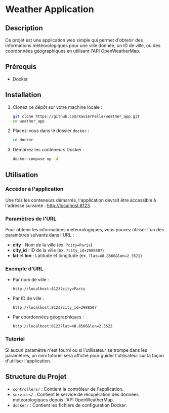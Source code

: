 # Weather Application

## Description

Ce projet est une application web simple qui permet d'obtenir des informations météorologiques pour une ville donnée, un ID de ville, ou des coordonnées géographiques en utilisant l'API OpenWeatherMap.

## Prérequis

- Docker

## Installation

1. Clonez ce dépôt sur votre machine locale :
    ```sh
    git clone https://github.com/XavierPelle/weather_app.git
    cd weather_app
    ```

2. Placez-vous dans le dossier `docker` :
    ```sh
    cd docker
    ```

3. Démarrez les conteneurs Docker :
    ```sh
    docker-compose up -d
    ```

## Utilisation

### Accéder à l'application

Une fois les conteneurs démarrés, l'application devrait être accessible à l'adresse suivante : [http://localhost:8123](http://localhost:8123).

### Paramètres de l'URL

Pour obtenir les informations météorologiques, vous pouvez utiliser l'un des paramètres suivants dans l'URL :

- **city** : Nom de la ville (ex. `?city=Paris`)
- **city_id** : ID de la ville (ex. `?city_id=2988507`)
- **lat** et **lon** : Latitude et longitude (ex. `?lat=48.8566&lon=2.3522`)

### Exemple d'URL

- Par nom de ville :
    ```
    http://localhost:8123?city=Paris
    ```

- Par ID de ville :
    ```
    http://localhost:8123?city_id=2988507
    ```

- Par coordonnées géographiques :
    ```
    http://localhost:8123?lat=48.8566&lon=2.3522
    ```

### Tutoriel

Si aucun paramètre n'est fourni ou si l'utilisateur se trompe dans les paramètres, un mini tutoriel sera affiché pour guider l'utilisateur sur la façon d'utiliser l'application.

## Structure du Projet

- `controllers/` : Contient le contrôleur de l'application.
- `services/` : Contient le service de récupération des données météorologiques depuis l'API OpenWeatherMap.
- `docker/` : Contient les fichiers de configuration Docker.
